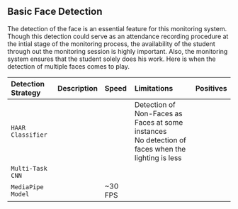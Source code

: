 ## Basic Face Detection
The detection of the face is an essential feature for this monitoring system. Though this detection could serve as an attendance recording procedure at the intial stage of the monitoring process, the availability of the student through out the monitoring session is highly important.
Also, the monitoring system ensures that the student solely does his work. Here is when the detection of multiple faces comes to play.

| Detection Strategy | Description | Speed | Limitations | Positives|
|:---| :---| :---| :---| :---|
| `HAAR Classifier` | | | Detection of Non-Faces as Faces at some instances <br> No detection of faces when the lighting is less| |
| `Multi-Task CNN`| | | | |
| `MediaPipe Model`| | ~30 FPS| | |





